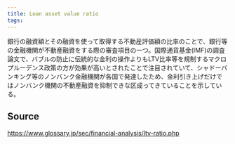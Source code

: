 ```yaml
---
title: Loan asset value ratio
tags: 
---
```


銀行の融資額とその融資を使って取得する不動産評価額の比率のことで、銀行等の金融機関が不動産融資をする際の審査項目の一つ。国際通貨基金(IMF)の調査論文で、バブルの防止に伝統的な金利の操作よりもLTV比率等を規制するマクロプルーデンス政策の方が効果が高いとされたことで注目されていて、シャドーバンキング等のノンバンク金融機関が各国で発達したため、金利引き上げだけではノンバンク機関の不動産融資を抑制できな区成ってきていることを示している。

## Source
https://www.glossary.jp/sec/financial-analysis/ltv-ratio.php